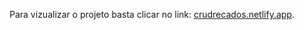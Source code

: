 Para vizualizar o projeto basta clicar no link: [crudrecados.netlify.app](https://crudrecados.netlify.app/).   
